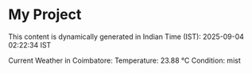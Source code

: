# My Project

This content is dynamically generated in Indian Time (IST): 2025-09-04 02:22:34 IST


Current Weather in Coimbatore:
Temperature: 23.88 °C
Condition: mist
